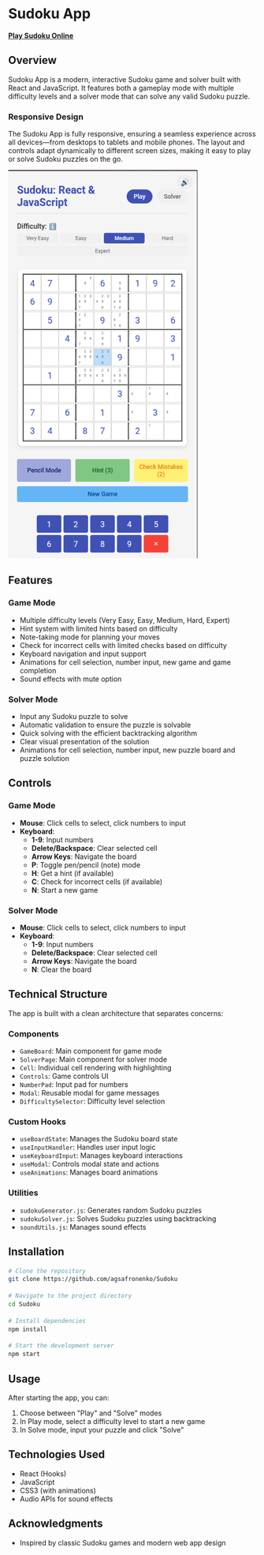 # Sudoku App

**[Play Sudoku Online](https://https://agsafronenko.github.io/Sudoku/)**

## Overview

Sudoku App is a modern, interactive Sudoku game and solver built with React and JavaScript. It features both a gameplay mode with multiple difficulty levels and a solver mode that can solve any valid Sudoku puzzle.

### Responsive Design
The Sudoku App is fully responsive, ensuring a seamless experience across all devices—from desktops to tablets and mobile phones. The layout and controls adapt dynamically to different screen sizes, making it easy to play or solve Sudoku puzzles on the go.

![Sudoku App Screenshot](public/screenshot.png)

## Features

### Game Mode
- Multiple difficulty levels (Very Easy, Easy, Medium, Hard, Expert)
- Hint system with limited hints based on difficulty
- Note-taking mode for planning your moves
- Check for incorrect cells with limited checks based on difficulty
- Keyboard navigation and input support
- Animations for cell selection, number input, new game and game completion
- Sound effects with mute option

### Solver Mode
- Input any Sudoku puzzle to solve
- Automatic validation to ensure the puzzle is solvable
- Quick solving with the efficient backtracking algorithm
- Clear visual presentation of the solution
- Animations for cell selection, number input, new puzzle board and puzzle solution

## Controls

### Game Mode
- **Mouse**: Click cells to select, click numbers to input
- **Keyboard**:
  - **1-9**: Input numbers
  - **Delete/Backspace**: Clear selected cell
  - **Arrow Keys**: Navigate the board
  - **P**: Toggle pen/pencil (note) mode
  - **H**: Get a hint (if available)
  - **C**: Check for incorrect cells (if available)
  - **N**: Start a new game

### Solver Mode
- **Mouse**: Click cells to select, click numbers to input
- **Keyboard**:
  - **1-9**: Input numbers
  - **Delete/Backspace**: Clear selected cell
  - **Arrow Keys**: Navigate the board
  - **N**: Clear the board

## Technical Structure

The app is built with a clean architecture that separates concerns:

### Components
- `GameBoard`: Main component for game mode
- `SolverPage`: Main component for solver mode
- `Cell`: Individual cell rendering with highlighting
- `Controls`: Game controls UI
- `NumberPad`: Input pad for numbers
- `Modal`: Reusable modal for game messages
- `DifficultySelector`: Difficulty level selection

### Custom Hooks
- `useBoardState`: Manages the Sudoku board state
- `useInputHandler`: Handles user input logic
- `useKeyboardInput`: Manages keyboard interactions
- `useModal`: Controls modal state and actions
- `useAnimations`: Manages board animations

### Utilities
- `sudokuGenerator.js`: Generates random Sudoku puzzles
- `sudokuSolver.js`: Solves Sudoku puzzles using backtracking
- `soundUtils.js`: Manages sound effects

## Installation

```bash
# Clone the repository
git clone https://github.com/agsafronenko/Sudoku

# Navigate to the project directory
cd Sudoku

# Install dependencies
npm install

# Start the development server
npm start
```

## Usage

After starting the app, you can:

1. Choose between "Play" and "Solve" modes
2. In Play mode, select a difficulty level to start a new game
3. In Solve mode, input your puzzle and click "Solve"

## Technologies Used

- React (Hooks)
- JavaScript
- CSS3 (with animations)
- Audio APIs for sound effects

## Acknowledgments

- Inspired by classic Sudoku games and modern web app design
